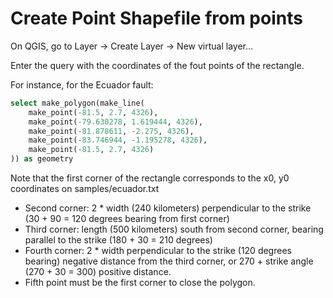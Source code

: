 # Create Point Shapefile from points

On QGIS, go to Layer -> Create Layer -> New virtual layer...

Enter the query with the coordinates of the fout points of the rectangle.

For instance, for the Ecuador fault:

```sql
select make_polygon(make_line(
    make_point(-81.5, 2.7, 4326),
    make_point(-79.630278, 1.619444, 4326),
    make_point(-81.878611, -2.275, 4326),
    make_point(-83.746944, -1.195278, 4326),
    make_point(-81.5, 2.7, 4326)
)) as geometry
```

Note that the first corner of the rectangle corresponds to the x0, y0 coordinates on samples/ecuador.txt

- Second corner: 2 * width (240 kilometers) perpendicular to the strike (30 + 90 = 120 degrees bearing from first corner)
- Third corner: length (500 kilometers) south from second corner, bearing parallel to the strike (180 + 30 = 210 degrees) 
- Fourth corner: 2 * width perpendicular to the strike (120 degrees bearing) negative distance from the third corner, or 270 + strike angle (270 + 30 = 300) positive distance.
- Fifth point must be the first corner to close the polygon.
